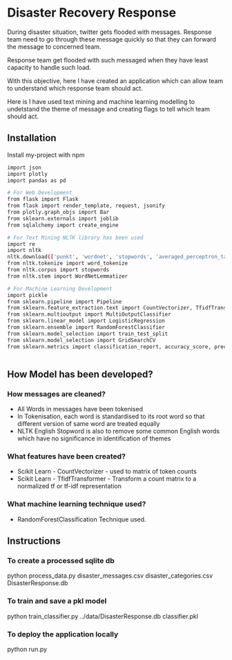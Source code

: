 
# Disaster Recovery Response

During disaster situation, twitter gets flooded with messages. Response team need to go through these message quickly so that they can forward the message to concerned team.

Response team get flooded with such messaged when they have least capacity to handle such load.

With this objective, here I have created an application which can allow team to understand which response team should act. 

Here is I have used text mining and machine learning modelling to undetstand the theme of message and creating flags to tell which team should act.


## Installation

Install my-project with npm

```bash
import json
import plotly
import pandas as pd

# For Web Development
from flask import Flask
from flask import render_template, request, jsonify
from plotly.graph_objs import Bar
from sklearn.externals import joblib
from sqlalchemy import create_engine

# For Text Mining NLTK library has been used
import re
import nltk
nltk.download(['punkt', 'wordnet', 'stopwords', 'averaged_perceptron_tagger'])
from nltk.tokenize import word_tokenize
from nltk.corpus import stopwords
from nltk.stem import WordNetLemmatizer

# For Machine Learning Development
import pickle
from sklearn.pipeline import Pipeline
from sklearn.feature_extraction.text import CountVectorizer, TfidfTransformer
from sklearn.multioutput import MultiOutputClassifier
from sklearn.linear_model import LogisticRegression
from sklearn.ensemble import RandomForestClassifier
from sklearn.model_selection import train_test_split
from sklearn.model_selection import GridSearchCV
from sklearn.metrics import classification_report, accuracy_score, precision_score, recall_score, f1_score, make_scorer



```
    
## How Model has been developed?

### How messages are cleaned?
- All Words in messages have been tokenised
- In Tokenisation, each word is standardised to its root word so that different version of same word are treated equally
- NLTK English Stopword is also to remove some common English words which have no significance in identification of themes

### What features have been created?
- Scikit Learn - CountVectorizer - used to  matrix of token counts
- Scikit Learn - TfidfTransformer - Transform a count matrix to a normalized tf or tf-idf representation

### What machine learning technique used?
- RandomForestClassification Technique used.
    



## Instructions

### To create a processed sqlite db
python process_data.py disaster_messages.csv disaster_categories.csv DisasterResponse.db
### To train and save a pkl model
python train_classifier.py ../data/DisasterResponse.db classifier.pkl
### To deploy the application locally
python run.py
